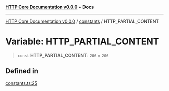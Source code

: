 [**HTTP Core Documentation v0.0.0**](../../README.md) • **Docs**

***

[HTTP Core Documentation v0.0.0](../../modules.md) / [constants](../README.md) / HTTP\_PARTIAL\_CONTENT

# Variable: HTTP\_PARTIAL\_CONTENT

> `const` **HTTP\_PARTIAL\_CONTENT**: `206` = `206`

## Defined in

[constants.ts:25](https://github.com/stonemjs/http-core/blob/3497087dac965583296f5092cd519a9aa0728373/src/constants.ts#L25)
